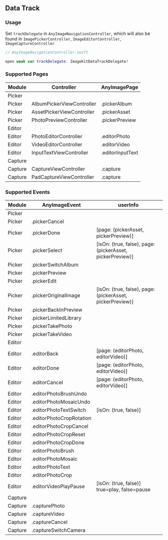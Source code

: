 ## Data Track

### Usage

Set `trackDelegate` in `AnyImageNavigationController`, which will also be found in `ImagePickerController`, `ImageEditorController`, `ImageCaptureController`

```swift
// AnyImageNavigationController.swift

open weak var trackDelegate: ImageKitDataTrackDelegate?
```

### Supported Pages

| Module | Controller | AnyImagePage |
| - | - | - |
| Picker |  |  |
| Picker | AlbumPickerViewController | .pickerAlbum |
| Picker | AssetPickerViewController | .pickerAsset |
| Picker | PhotoPreviewController | .pickerPreview |
| Editor |  |  |
| Editor | PhotoEditorController | .editorPhoto |
| Editor | VideoEditorController | .editorVideo |
| Editor | InputTextViewController | .editorInputText |
| Capture |  |  |
| Capture | CaptureViewController | .capture |
| Capture | PadCaptureViewController | .capture |

### Supported Events

| Module | AnyImageEvent | userInfo |
| - | - | - |
| Picker |  |  |
| Picker | .pickerCancel |  |
| Picker | .pickerDone | [page: (pickerAsset, pickerPreview)] |
| Picker | .pickerSelect | [isOn: (true, false), page: (pickerAsset, pickerPreview)] |
| Picker | .pickerSwitchAlbum |  |
| Picker | .pickerPreview |  |
| Picker | .pickerEdit |  |
| Picker | .pickerOriginalImage | [isOn: (true, false), page: (pickerAsset, pickerPreview)] |
| Picker | .pickerBackInPreview |  |
| Picker | .pickerLimitedLibrary |  |
| Picker | .pickerTakePhoto |  |
| Picker | .pickerTakeVideo |  |
| Editor |  |  |
| Editor | .editorBack | [page: (editorPhoto, editorVideo)] |
| Editor | .editorDone | [page: (editorPhoto, editorVideo)] |
| Editor | .editorCancel | [page: (editorPhoto, editorVideo)] |
| Editor | .editorPhotoBrushUndo |  |
| Editor | .editorPhotoMosaicUndo |  |
| Editor | .editorPhotoTextSwitch | [isOn: (true, false)] |
| Editor | .editorPhotoCropRotation |  |
| Editor | .editorPhotoCropCancel |  |
| Editor | .editorPhotoCropReset |  |
| Editor | .editorPhotoCropDone |  |
| Editor | .editorPhotoBrush |  |
| Editor | .editorPhotoMosaic |  |
| Editor | .editorPhotoText |  |
| Editor | .editorPhotoCrop |  |
| Editor | .editorVideoPlayPause | [isOn: (true, false)] true=play, false=pause |
| Capture |  |  |
| Capture | .capturePhoto |  |
| Capture | .captureVideo |  |
| Capture | .captureCancel |  |
| Capture | .captureSwitchCamera |  |